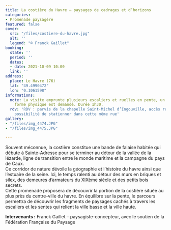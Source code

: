 ```yaml
---
title: La costière du Havre – paysages de cadrages et d’horizons
categories:
- Promenade paysagère
featured: false
cover:
  src: "/files/costiere-du-havre.jpg"
  alt: ''
  legend: "© Franck Gaillet"
booking:
  state: ''
  period: ''
  dates:
  - date: 2021-10-09 10:00
  link: ''
address:
  place: Le Havre (76)
  lat: "49.4990472"
  lon: "0.1061598"
informations:
  note: La visite emprunte plusieurs escaliers et ruelles en pente, un minimum de
    forme physique est demandé. Durée 1h30.
  rdv: 'RDV : parvis de la chapelle Saint-Michel d’Ingouville, accès rue Saint-Michel,
    possibilité de stationner dans cette même rue'
gallery:
- "/files/img_4474.JPG"
- "/files/img_4475.JPG"

---
```

Souvent méconnue, la costière constitue une bande de falaise habitée qui débute à Sainte-Adresse pour se terminer au détour de la vallée de la lézarde, ligne de transition entre le monde maritime et la campagne du pays de Caux.  
 Ce corridor de nature dévoile la géographie et l’histoire du havre ainsi que l’estuaire de la seine. Ici, le temps ralenti au détour des murs en briques et silex, des demeures d’armateurs du XIXème siècle et des petits bois secrets.  
 Cette promenade proposera de découvrir la portion de la costière située au plus près du centre-ville du havre. En équilibre sur la pente, le parcours permettra de découvrir les fragments de paysages cachés à travers les escaliers et les sentes qui relient la ville basse et la ville haute.

**Intervenants :** Franck Gaillet – paysagiste-concepteur, avec le soutien de la Fédération Française du Paysage